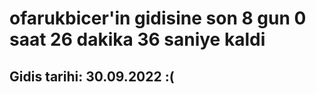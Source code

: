# ofarukbicer'in gidisine son 8 gun 0 saat 26 dakika 36 saniye kaldi

## Gidis tarihi: 30.09.2022 :(